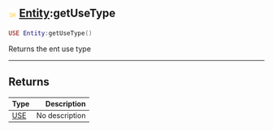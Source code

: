 ## ![shared](../../.gitbook/assets/shared.png) [Entity](https://iaswiki.rawr.dev/readme/entity):getUseType

```lua
USE Entity:getUseType()
```

Returns the ent use type

------
## Returns

| Type   | Description |
| ------ | ----------: |
| [USE](https://iaswiki.rawr.dev/readme/use) | No description |

